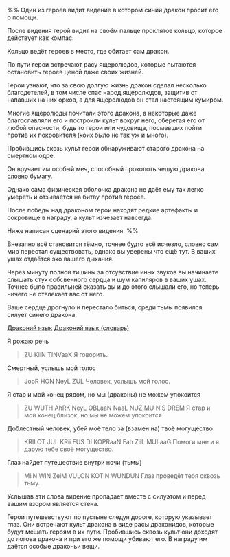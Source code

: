 %%
Один из героев видит видение в котором синий дракон просит его о помощи.

После видения герой видит на своём пальце проклятое кольцо, которое действует как компас.

Кольцо ведёт героев в место, где обитает сам дракон.

По пути герои встречают расу ящеролюдов, которые пытаются остановить героев ценой даже своих жизней.

Герои узнают, что за свою долгую жизнь дракон сделал несколько благодетелей, в том числе спас народ ящеролюдов, защитив от напавших на них орков, а для ящеролюдов он стал настоящим кумиром.

Многие ящеролюды почитали этого дракона, а некоторые даже благославляли его и построили культ вокруг него, оберегая его от любой опасности, будь то герои или чудовища, посмевших пойти против их покровителя (коих было не так уж и много).

Пробившись скозь культ герои обнаруживают старого дракона на смертном одре.

Он вручает им особый меч, способный проколоть чешую дракона словно бумагу.

Однако сама физическая оболочка дракона не даёт ему так легко умереть и  отзывается на битву против героев.

После победы над драконом герои находят редкие артефакты и сокровище в награду, а культ изчезает навсегда.

Ниже написан сценарий этого видения.
%%

Внезапно всё становится тёмно, точнее будто всё исчезло, словно сам мир перестал существовать, однако вы уверены что ещё тут. В ваших ушах отдаётся эхо вашего дыхания. 

Через минуту полной тишины за отсувствие иных звуков вы начинаете слышать стук собсвенного сердца и шум капиляров в ваших ушах. Точнее было правильней сказать вы и до этого слышали его, но теперь ничего не отвлекает вас от него.

Ваше сердце дрогнуло и перестало биться, среди тьмы появился силует синего дракона.


[Драконий язык](https://elderscrolls.fandom.com/ru/wiki/%D0%94%D1%80%D0%B0%D0%BA%D0%BE%D0%BD%D0%B8%D0%B9_%D1%8F%D0%B7%D1%8B%D0%BA)
[Драконий язык (словарь)](https://elderscrolls.fandom.com/ru/wiki/%D0%94%D1%80%D0%B0%D0%BA%D0%BE%D0%BD%D0%B8%D0%B9_%D1%8F%D0%B7%D1%8B%D0%BA_(%D1%81%D0%BB%D0%BE%D0%B2%D0%B0%D1%80%D1%8C))


 Я рожаю речь 
> ZU KiiN TINVaaK
> Я говорить.

 Смертный, услышь мой голос 
> JooR HON NeyL ZUL
> Человек, услышь мой голос.

 Я стар и мой конец рядом, но мы (драконы) не можем упокоится 
> ZU WUTH AhRK NeyL OBLaaN NaaL NUZ MU NIS DREM
> Я стар и мой конец близок, но мы не можем упокоится.

 Доблестный человек, убей моё тело за (взамен на) твоё могущество 
> KRILOT JUL KRii FUS DI KOPRaaN Fah ZiiL MULaaG
> Помоги мне и я дарую тебе своё могущество.

 Глаз найдет путешествие внутри ночи (тьмы) 
> MiiN WIN ZeiM VULON KOTIN WUNDUN
> Глаз проведёт тебя сквозь тьму.

Услышав эти слова видение пропадает вместе с силуэтом и перед вашим взором является стена.


Герои путешевствуют по пустыне следуя дороге, которую указывает глаз.
Они встречают культ дракона в виде расы драконидов, которые будут мешать героям в их пути.
Пробившись сквозь культ они доходят до логова дракона и при его же помощи убивают его.
В награду им даётся особые драконьи вещи.
